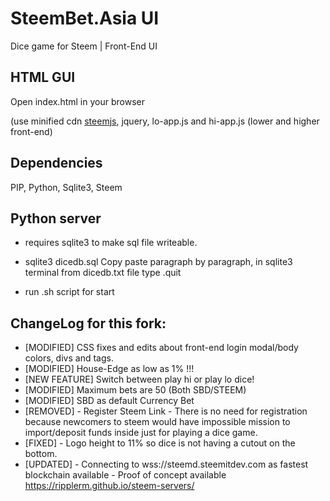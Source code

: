 # SteemBet.Asia UI
Dice game for Steem | Front-End UI

## HTML GUI

Open index.html in your browser

(use minified cdn [steemjs](https://cdn.steemjs.com/lib/latest/steem.min.js), jquery, lo-app.js and hi-app.js (lower and higher front-end)

## Dependencies

PIP, Python, Sqlite3, Steem

## Python server

- requires sqlite3 to make sql file writeable.

- sqlite3 dicedb.sql
Copy paste paragraph by paragraph, in sqlite3 terminal from dicedb.txt file
type .quit

- run .sh script for start


## ChangeLog for this fork:

- [MODIFIED] CSS fixes and edits about front-end login modal/body colors, divs and tags.
- [MODIFIED] House-Edge as low as 1% !!!
- [NEW FEATURE] Switch between play hi or play lo dice!
- [MODIFIED] Maximum bets are 50 (Both SBD/STEEM)
- [MODIFIED] SBD as default Currency Bet
- [REMOVED] - Register Steem Link - There is no need for registration because newcomers to steem would have impossible mission to import/deposit funds inside just for playing a dice game.
- [FIXED] - Logo height to 11% so dice is not having a cutout on the bottom.
- [UPDATED] - Connecting to wss://steemd.steemitdev.com as fastest blockchain available - Proof of concept available https://ripplerm.github.io/steem-servers/
